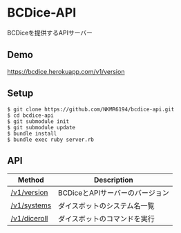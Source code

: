 # BCDice-API

BCDiceを提供するAPIサーバー

## Demo

https://bcdice.herokuapp.com/v1/version

## Setup

```
$ git clone https://github.com/NKMR6194/bcdice-api.git
$ cd bcdice-api
$ git submodule init
$ git submodule update
$ bundle install
$ bundle exec ruby server.rb
```

## API

Method                           | Description
-------------------------------- | ----- 
[/v1/version](/api.md#version)   | BCDiceとAPIサーバーのバージョン
[/v1/systems](/api.md#systems)   | ダイスボットのシステム名一覧
[/v1/diceroll](/api.md#diceroll) | ダイスボットのコマンドを実行
